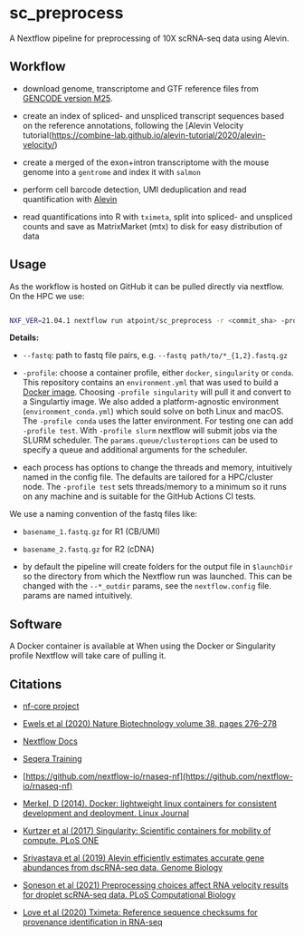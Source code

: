 # sc_preprocess

A Nextflow pipeline for preprocessing of 10X scRNA-seq data using Alevin.


## Workflow

- download genome, transcriptome and GTF reference files from [GENCODE version M25](https://www.gencodegenes.org/mouse/release_M25.html).

- create an index of spliced- and unspliced transcript sequences based on the reference annotations, following the [Alevin Velocity tutorial(https://combine-lab.github.io/alevin-tutorial/2020/alevin-velocity/)

- create a merged of the exon+intron transcriptome with the mouse genome into a `gentrome` and index it with `salmon`

- perform cell barcode detection, UMI deduplication and read quantification with [Alevin](https://salmon.readthedocs.io/en/latest/)

- read quantifications into R with `tximeta`, split into spliced- and unspliced counts and save as MatrixMarket (mtx) to disk for easy distribution of data

## Usage

As the workflow is hosted on GitHub it can be pulled directly via nextflow. On the HPC we use:

```bash

NXF_VER=21.04.1 nextflow run atpoint/sc_preprocess -r <commit_sha> -profile singularity,slurm --fastq 'path/to/*_{1,2}.fastq.gz'  

```

**Details:**

-  `--fastq`: path to fastq file pairs, e.g. `--fastq path/to/*_{1,2}.fastq.gz`

-  `-profile`: choose a container profile, either `docker`, `singularity` or `conda`.
This repository contains an `environment.yml` that was used to build a [Docker image](https://hub.docker.com/r/atpoint/sc_preprocess). Choosing `-profile singularity` will pull it and convert to a Singulartiy image.
We also added a platform-agnostic environment (`environment_conda.yml`) which sould solve on both Linux and macOS.
The `-profile conda` uses the latter environment. For testing one can add `-profile test`. With `-profile slurm` nextflow will submit jobs via the SLURM scheduler.
The `params.queue/clusteroptions` can be used to specify a queue and additional arguments for the scheduler.

-  each process has options to change the threads and memory, intuitively named in the config file. The defaults are tailored for a HPC/cluster node.
The `-profile test` sets threads/memory to a minimum so it runs on any machine and is suitable for the GitHub Actions CI tests.

We use a naming convention of the fastq files like:

-  `basename_1.fastq.gz` for R1 (CB/UMI)

-  `basename_2.fastq.gz` for R2 (cDNA)

-  by default the pipeline will create folders for the output file in `$launchDir` so the directory from which the Nextflow run was launched. This can be changed with the `--*_outdir` params,
see the `nextflow.config` file. params are named intuitively.

## Software

A Docker container is available at 
When using the Docker or Singularity profile Nextflow will take care of pulling it.  
## Citations

-  [nf-core project](https://nf-co.re/)

-  [Ewels et al (2020) Nature Biotechnology volume 38, pages 276–278](https://www.nature.com/articles/s41587-020-0439-x)

-  [Nextflow Docs](https://www.nextflow.io/docs/latest/index.html#)

-  [Seqera Training](https://seqera.io/training/)

-  [https://github.com/nextflow-io/rnaseq-nf](https://github.com/nextflow-io/rnaseq-nf)

-  [Merkel, D (2014). Docker: lightweight linux containers for consistent development and deployment. Linux Journal](https://dl.acm.org/doi/10.5555/2600239.2600241)

-  [Kurtzer et al (2017) Singularity: Scientific containers for mobility of compute. PLoS ONE](https://journals.plos.org/plosone/article?id=10.1371/journal.pone.0177459)

-  [Srivastava et al (2019) Alevin efficiently estimates accurate gene abundances from dscRNA-seq data. Genome Biology](https://genomebiology.biomedcentral.com/articles/10.1186/s13059-019-1670-y)

-  [Soneson et al (2021) Preprocessing choices affect RNA velocity results for droplet scRNA-seq data. PLoS Computational Biology](https://journals.plos.org/ploscompbiol/article?id=10.1371/journal.pcbi.1008585)

-  [Love et al (2020) Tximeta: Reference sequence checksums for provenance identification in RNA-seq](https://journals.plos.org/ploscompbiol/article?id=10.1371/journal.pcbi.1007664)